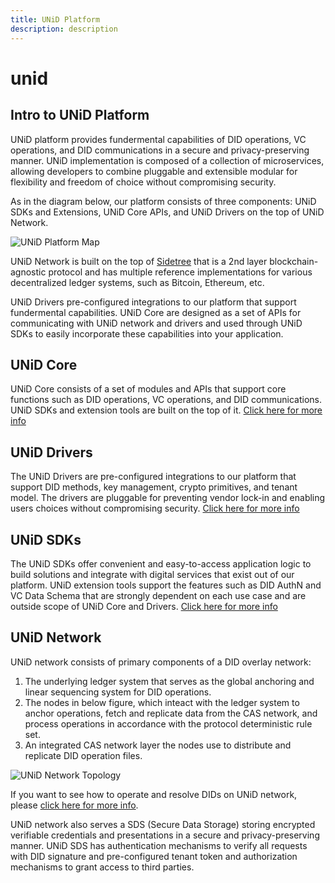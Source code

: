 ```yaml
---
title: UNiD Platform
description: description
---
```


# unid

## Intro to UNiD Platform

UNiD platform provides fundermental capabilities of DID operations, VC operations, and DID communications in a secure and privacy-preserving manner. UNiD implementation is composed of a collection of microservices, allowing developers to combine pluggable and extensible modular for flexibility and freedom of choice without compromising security.

As in the diagram below, our platform consists of three components: UNiD SDKs and Extensions, UNiD Core APIs, and UNiD Drivers on the top of UNiD Network.

![UNiD Platform Map](https://github.com/getunid/unid-docs/tree/e7fb1b3ad25103722358ceeb45984bbaf95da3da/assets/unid-map-2020.png)

UNiD Network is built on the top of [Sidetree](https://identity.foundation/sidetree/spec/) that is a 2nd layer blockchain-agnostic protocol and has multiple reference implementations for various decentralized ledger systems, such as Bitcoin, Ethereum, etc.

UNiD Drivers pre-configured integrations to our platform that support fundermental capabilities. UNiD Core are designed as a set of APIs for communicating with UNiD network and drivers and used through UNiD SDKs to easily incorporate these capabilities into your application.

## UNiD Core

UNiD Core consists of a set of modules and APIs that support core functions such as DID operations, VC operations, and DID communications. UNiD SDKs and extension tools are built on the top of it. [Click here for more info](https://github.com/getunid/unid-docs/tree/e7fb1b3ad25103722358ceeb45984bbaf95da3da/unid/1-core/README.md)

## UNiD Drivers

The UNiD Drivers are pre-configured integrations to our platform that support DID methods, key management, crypto primitives, and tenant model. The drivers are pluggable for preventing vendor lock-in and enabling users choices without compromising security. [Click here for more info](https://github.com/getunid/unid-docs/tree/e7fb1b3ad25103722358ceeb45984bbaf95da3da/unid/2-drivers/README.md)

## UNiD SDKs

The UNiD SDKs offer convenient and easy-to-access application logic to build solutions and integrate with digital services that exist out of our platform. UNiD extension tools support the features such as DID AuthN and VC Data Schema that are strongly dependent on each use case and are outside scope of UNiD Core and Drivers. [Click here for more info](https://github.com/getunid/unid-docs/tree/e7fb1b3ad25103722358ceeb45984bbaf95da3da/unid/3-extensions/README.md)

## UNiD Network

UNiD network consists of primary components of a DID overlay network:

1. The underlying ledger system that serves as the global anchoring and linear sequencing system for DID operations.
2. The nodes in below figure, which inteact with the ledger system to anchor operations, fetch and replicate data from the CAS network, and process operations in accordance with the protocol deterministic rule set.
3. An integrated CAS network layer the nodes use to distribute and replicate DID operation files.

![UNiD Network Topology](https://github.com/getunid/unid-docs/tree/e7fb1b3ad25103722358ceeb45984bbaf95da3da/assets/unid-network.png)

If you want to see how to operate and resolve DIDs on UNiD network, please [click here for more info](https://www.notion.so/collabogate/UNiD-Network-1113de045f2547bfb134757ce505361c).

UNiD network also serves a SDS \(Secure Data Storage\) storing encrypted verifiable credentials and presentations in a secure and privacy-preserving manner. UNiD SDS has authentication mechanisms to verify all requests with DID signature and pre-configured tenant token and authorization mechanisms to grant access to third parties.

